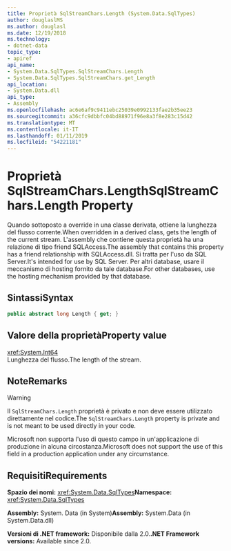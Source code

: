 ```yaml
---
title: Proprietà SqlStreamChars.Length (System.Data.SqlTypes)
author: douglaslMS
ms.author: douglasl
ms.date: 12/19/2018
ms.technology:
- dotnet-data
topic_type:
- apiref
api_name:
- System.Data.SqlTypes.SqlStreamChars.Length
- System.Data.SqlTypes.SqlStreamChars.get_Length
api_location:
- System.Data.dll
api_type:
- Assembly
ms.openlocfilehash: ac6e6af9c9411ebc25039e0992133fae2b35ee23
ms.sourcegitcommit: a36cfc9dbbfc04bd88971f96e8a3f8e283c15d42
ms.translationtype: MT
ms.contentlocale: it-IT
ms.lasthandoff: 01/11/2019
ms.locfileid: "54221181"
---
```

# <a name="sqlstreamcharslength-property"></a><span data-ttu-id="175cf-102">Proprietà SqlStreamChars.Length</span><span class="sxs-lookup"><span data-stu-id="175cf-102">SqlStreamChars.Length Property</span></span>

<span data-ttu-id="175cf-103">Quando sottoposto a override in una classe derivata, ottiene la lunghezza del flusso corrente.</span><span class="sxs-lookup"><span data-stu-id="175cf-103">When overridden in a derived class, gets the length of the current stream.</span></span> <span data-ttu-id="175cf-104">L'assembly che contiene questa proprietà ha una relazione di tipo friend SQLAccess.</span><span class="sxs-lookup"><span data-stu-id="175cf-104">The assembly that contains this property has a friend relationship with SQLAccess.dll.</span></span> <span data-ttu-id="175cf-105">Si tratta per l'uso da SQL Server.</span><span class="sxs-lookup"><span data-stu-id="175cf-105">It's intended for use by SQL Server.</span></span> <span data-ttu-id="175cf-106">Per altri database, usare il meccanismo di hosting fornito da tale database.</span><span class="sxs-lookup"><span data-stu-id="175cf-106">For other databases, use the hosting mechanism provided by that database.</span></span>

## <a name="syntax"></a><span data-ttu-id="175cf-107">Sintassi</span><span class="sxs-lookup"><span data-stu-id="175cf-107">Syntax</span></span>

```csharp
public abstract long Length { get; }
```

## <a name="property-value"></a><span data-ttu-id="175cf-108">Valore della proprietà</span><span class="sxs-lookup"><span data-stu-id="175cf-108">Property value</span></span>

<xref:System.Int64>\
<span data-ttu-id="175cf-109">Lunghezza del flusso.</span><span class="sxs-lookup"><span data-stu-id="175cf-109">The length of the stream.</span></span>

## <a name="remarks"></a><span data-ttu-id="175cf-110">Note</span><span class="sxs-lookup"><span data-stu-id="175cf-110">Remarks</span></span>

> [!WARNING]
> <span data-ttu-id="175cf-111">Il `SqlStreamChars.Length` proprietà è privato e non deve essere utilizzato direttamente nel codice.</span><span class="sxs-lookup"><span data-stu-id="175cf-111">The `SqlStreamChars.Length` property is private and is not meant to be used directly in your code.</span></span>
>
> <span data-ttu-id="175cf-112">Microsoft non supporta l'uso di questo campo in un'applicazione di produzione in alcuna circostanza.</span><span class="sxs-lookup"><span data-stu-id="175cf-112">Microsoft does not support the use of this field in a production application under any circumstance.</span></span>

## <a name="requirements"></a><span data-ttu-id="175cf-113">Requisiti</span><span class="sxs-lookup"><span data-stu-id="175cf-113">Requirements</span></span>

<span data-ttu-id="175cf-114">**Spazio dei nomi:** <xref:System.Data.SqlTypes></span><span class="sxs-lookup"><span data-stu-id="175cf-114">**Namespace:** <xref:System.Data.SqlTypes></span></span>

<span data-ttu-id="175cf-115">**Assembly:** System. Data (in System)</span><span class="sxs-lookup"><span data-stu-id="175cf-115">**Assembly:** System.Data (in System.Data.dll)</span></span>

<span data-ttu-id="175cf-116">**Versioni di .NET framework:** Disponibile dalla 2.0.</span><span class="sxs-lookup"><span data-stu-id="175cf-116">**.NET Framework versions:** Available since 2.0.</span></span>